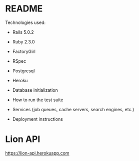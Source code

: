 # README

Technologies used:

* Rails 5.0.2

* Ruby 2.3.0

* FactoryGirl

* RSpec

* Postgresql

* Heroku

* Database initialization

* How to run the test suite

* Services (job queues, cache servers, search engines, etc.)

* Deployment instructions

# Lion API

https://lion-api.herokuapp.com
